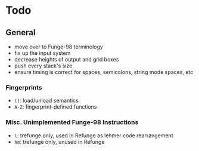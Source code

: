 # Todo
## General
- move over to Funge-98 terminology
- fix up the input system
- decrease heights of output and grid boxes
- push every stack's size
- ensure timing is correct for spaces, semicolons, string mode spaces, etc

### Fingerprints
- `()`: load/unload semantics
- `A-Z`: fingerprint-defined functions
### Misc. Unimplemented Funge-98 Instructions
- `l`: trefunge only, used in Refunge as lehmer code rearrangement
- `hm`: trefunge only, unused in Refunge
